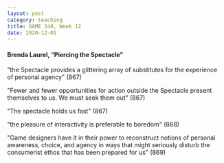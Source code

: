 ```yaml
---
layout: post
category: teaching
title: GAME 240, Week 12
date: 2020-12-01
---
```


#### Brenda Laurel, “Piercing the Spectacle”

"the Spectacle provides a glittering array of substitutes for the experience of personal agency" (867)

"Fewer and fewer opportunities for action outside the Spectacle present themselves to us. We must seek them out" (867)

"The spectacle holds us fast" (867)

"the pleasure of interactivity is preferable to boredom" (868)

"Game designers have it in their power to reconstruct notions of personal awareness, choice, and agency in ways that might seriously disturb the consumerist ethos that has been prepared for us" (869)
